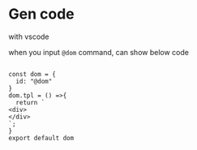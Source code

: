 # Gen code
with vscode


when you input `@dom` command, can show below code
```

const dom = {
  id: "@dom"
}
dom.tpl = () =>{
  return `
<div>
</div>
`;
}
export default dom

```